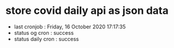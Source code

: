 # store covid daily api as json data

- last cronjob : Friday, 16 October 2020 17:17:35
- status og cron : success
- status daily cron : success
      
      